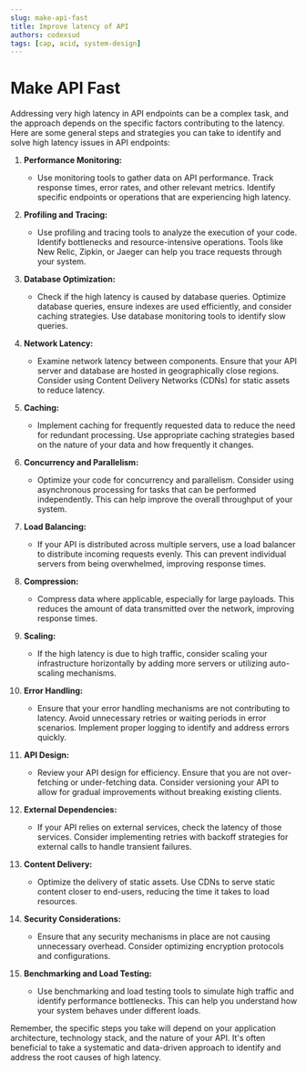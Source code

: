 ```yaml
---
slug: make-api-fast
title: Improve latency of API
authors: codexsud
tags: [cap, acid, system-design]
---
```


# Make API Fast

Addressing very high latency in API endpoints can be a complex task, and the approach depends on the specific factors contributing to the latency. Here are some general steps and strategies you can take to identify and solve high latency issues in API endpoints:

1. **Performance Monitoring:**
    
    - Use monitoring tools to gather data on API performance. Track response times, error rates, and other relevant metrics. Identify specific endpoints or operations that are experiencing high latency.

2. **Profiling and Tracing:**
    
    - Use profiling and tracing tools to analyze the execution of your code. Identify bottlenecks and resource-intensive operations. Tools like New Relic, Zipkin, or Jaeger can help you trace requests through your system.

3. **Database Optimization:**
    
    - Check if the high latency is caused by database queries. Optimize database queries, ensure indexes are used efficiently, and consider caching strategies. Use database monitoring tools to identify slow queries.

4. **Network Latency:**
    
    - Examine network latency between components. Ensure that your API server and database are hosted in geographically close regions. Consider using Content Delivery Networks (CDNs) for static assets to reduce latency.

5. **Caching:**
    
    - Implement caching for frequently requested data to reduce the need for redundant processing. Use appropriate caching strategies based on the nature of your data and how frequently it changes.

6. **Concurrency and Parallelism:**
    
    - Optimize your code for concurrency and parallelism. Consider using asynchronous processing for tasks that can be performed independently. This can help improve the overall throughput of your system.

7. **Load Balancing:**
    
    - If your API is distributed across multiple servers, use a load balancer to distribute incoming requests evenly. This can prevent individual servers from being overwhelmed, improving response times.

8. **Compression:**
    
    - Compress data where applicable, especially for large payloads. This reduces the amount of data transmitted over the network, improving response times.

9. **Scaling:**
    
    - If the high latency is due to high traffic, consider scaling your infrastructure horizontally by adding more servers or utilizing auto-scaling mechanisms.

10. **Error Handling:**
    
    - Ensure that your error handling mechanisms are not contributing to latency. Avoid unnecessary retries or waiting periods in error scenarios. Implement proper logging to identify and address errors quickly.

11. **API Design:**
    
    - Review your API design for efficiency. Ensure that you are not over-fetching or under-fetching data. Consider versioning your API to allow for gradual improvements without breaking existing clients.

12. **External Dependencies:**
    
    - If your API relies on external services, check the latency of those services. Consider implementing retries with backoff strategies for external calls to handle transient failures.

13. **Content Delivery:**
    
    - Optimize the delivery of static assets. Use CDNs to serve static content closer to end-users, reducing the time it takes to load resources.

14. **Security Considerations:**
    
    - Ensure that any security mechanisms in place are not causing unnecessary overhead. Consider optimizing encryption protocols and configurations.

15. **Benchmarking and Load Testing:**
    
    - Use benchmarking and load testing tools to simulate high traffic and identify performance bottlenecks. This can help you understand how your system behaves under different loads.

Remember, the specific steps you take will depend on your application architecture, technology stack, and the nature of your API. It's often beneficial to take a systematic and data-driven approach to identify and address the root causes of high latency.